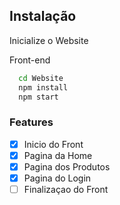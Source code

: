 ## Instalação
Inicialize o Website

Front-end
```bash
  cd Website
  npm install 
  npm start
```

### Features
- [x] Inicio do Front 
- [x] Pagina da Home
- [x] Pagina dos Produtos
- [x] Pagina do Login
- [ ] Finalizaçao do Front
